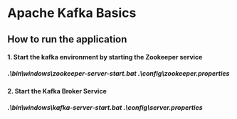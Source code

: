 # Apache Kafka Basics 
## How to run the application
#### 1. Start the kafka environment by starting the Zookeeper service 
##### .\bin\windows\zookeeper-server-start.bat .\config\zookeeper.properties
#### 2. Start the Kafka Broker Service 
##### .\bin\windows\kafka-server-start.bat .\config\server.properties
